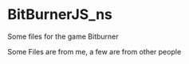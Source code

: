 # BitBurnerJS_ns
Some files for the game Bitburner

Some Files are from me, a few are from other people
